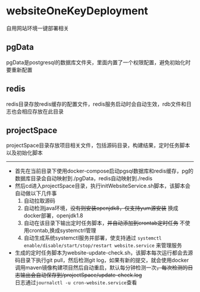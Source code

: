 # websiteOneKeyDeployment
自用网站环境一键部署相关

## pgData
pgData是postgresql的数据库文件夹，里面内置了一个权限配置，避免初始化时要重新配置

## redis
redis目录存放redis缓存的配置文件，redis服务启动时会自动生效，rdb文件和日志也会相应存放在此目录

## projectSpace
projectSpace目录存放项目相关文件，包括源码目录，构建结果，定时任务脚本以及初始化脚本

***

* 首先在当前目录下使用docker-compose启动pgsql数据库和redis缓存，pg的数据库目录会自动映射到./pgData，redis自动映射到./redis
* 然后cd进入projectSpace目录，执行initWebsiteService.sh脚本，该脚本会自动做以下几件事
    1. 自动拉取源码
    2. 自动检测java环境，~~没有则安装openjdk8，仅支持yum源安装~~ 换成docker部署，openjdk1.8
    3. 自动在该目录下输出定时任务脚本，~~并自动添加到crontab定时任务~~ 不使用crontab,换成systemctrl管理
    4. 自动生成系统systemctl服务并部署，使支持通过 `systemctl enable/disable/start/stop/restart website.service` 来管理服务
* 生成的定时任务脚本为website-update-check.sh，该脚本每次运行都会去源码目录下执行git pull，然后检测git log，如果有新的提交，就会使用docker调用maven镜像构建项目然后自动重启，默认每分钟检测一次~~，每次检测的日志输出会自动保存到/projectSpace/update-check.log~~  
日志通过`journalctl -u cron-website.service`查看
